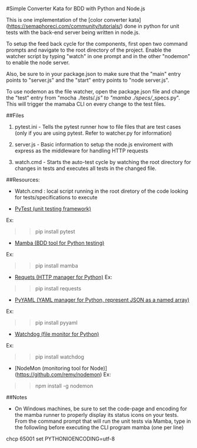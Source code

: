 #Simple Converter Kata for BDD with Python and Node.js


This is one implementation of the [color converter kata] (https://semaphoreci.com/community/tutorials/) done in python for unit tests with the back-end server being written in node.js. 

To setup the feed back cycle for the components, first open two command prompts and navigate to the root directory of the project. Enable the watcher script by typing "watch" in one prompt and in the other "nodemon" to enable the node server.
 
Also, be sure to in your package.json to make sure that the "main" entry points to "server.js" and the "start" entry points to "node server.js".

To use nodemon as the file watcher, open the package.json file and change the "test" entry from "mocha ./tests/*.js" to "mamba ./specs/*_specs.py". This will trigger the mamaba CLI on every change to the test files. 


##Files
1. 	pytest.ini 	- 	Tells the pytest runner how to file files that are test cases (only if you are using pytest. Refer to watcher.py for information)

2. 	server.js 	- 	Basic information to setup the node.js enviroment with express as the middleware for handling HTTP requests

3.	watch.cmd 	-	Starts the auto-test cycle by watching the root directory for changes in tests and executes all tests in the changed file.



 ##Resources:
- Watch.cmd : local script running in the root diretory of the code looking for tests/specifications to execute

- [PyTest (unit testing framework)]()

Ex: 
>
>>pip install pytest
>

- [Mamba (BDD tool for Python testing)](https://github.com/nestorsalceda/mamba)

Ex: 
>
>> pip install mamba
> 


- [Requets (HTTP manager for Python)](http://docs.python-requests.org/en/latest/)
Ex:
>
>> pip install requests
>


- [PyYAML (YAML manager for Python, represent JSON as a named array)](http://pyyaml.org/wiki/PyYAML)

Ex:
>
>> pip install pyyaml
>


- [Watchdog (file monitor for Python)](http://pythonhosted.org/watchdog/)

Ex:
>
>> pip install watchdog
>


- [NodeMon (monitoring tool for Node)] (https://github.com/remy/nodemon)
Ex: 
>
>> npm install -g nodemon
> 




##Notes
- On Windows machines, be sure to set the code-page and encoding for the mamba runner to properly display its status icons on your tests. From the command prompt that will run the unit tests via Mamba, type in the followling before executing the CLI program mamba (one per line)

chcp 65001
set PYTHONIOENCODING=utf-8
